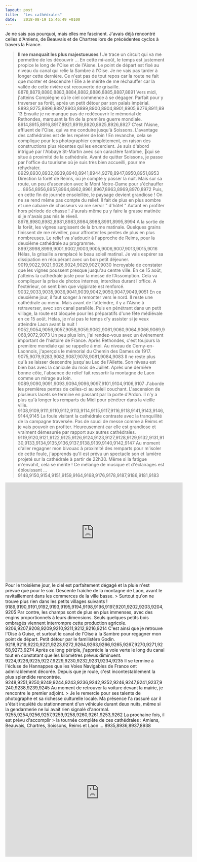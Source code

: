 ```yaml
---
layout: post
title:  "Les cathédrales"
date:   2018-08-19 15:46:49 +0100
---
```

Je ne sais pas pourquoi, mais elles me fascinent.
J'avais déjà rencontré celles d'Amiens, de Beauvais et de Chartres lors de précédentes cyclos à travers la France.
> <strong>Il me manquait les plus majestueuses !</strong>
Je trace un circuit qui va me permettre de les découvrir ...
En cette mi-août, le temps est justement propice le long de l'Oise et de l'Aisne.
Le point de départ est fixé au niveau du canal qui relie la Sambre à l'Oise.
Je ne vais pas tarder à longer cette dernière.
> Ce n'est pas de tout repos car la route ne fait que monter et descendre !
Elle a le mérite de me réchauffer car la vallée de cette rivière est recouverte de grisaille.
8878,8879,8880,8883,8884,8882,8886,8885,8887,8891
Vers midi, j'atteins Compiègne où le ciel commence à se dégager.
Parfait pour y traverser sa forêt, après un petit détour par son palais impérial.
8893,9275,8896,8897,8903,8899,8900,8904,8901,8905,9276,8911,8913
Ensuite je ne manque pas de redécouvrir le mémorial de Rethondes, marquant la fin de la première guerre mondiale.
8914,8915,8916,8917,8921,8919,8920,8925,8926,8927
C'est l'Aisne, affluent de l'Oise, qui va me conduire jusqu'à Soissons.
> L'avantage des cathédrales est de les repérer de loin !
En revanche, cela se complique pour les photographier complètement, en raison des constructions plus récentes qui les encerclent.
Je suis d'abord intrigué par l'Abbaye St-Martin avec son caractère fantôme, qui se situe à proximité de la cathédrale.
Avant de quitter Soissons, je passe par l'office du tourisme où je suis très bien accueilli, pour me réhydrater.
8929,8930,8932,8939,8940,8941,8944,9278,8947,8950,8951,8953
Direction la forêt de Reims, où je compte y passer la nuit.
Mais sur sa route, un peu d'ascension avec le Mont Notre-Dame pour s'échauffer ...
8954,8956,8957,8964,8962,8961,8967,8963,8969,8970,8972
Puis, en cette fin de journée ensoleillée, le paysage devient grandiose !
> On ne se rend même pas compte du relief.
Il fait de plus en plus sombre et une cabane de chasseurs va me servir " d'hôtel "
Autant en profiter hors période de chasse !
J'aurais même pu y faire la grasse matinée si je n'avais pas mis le réveil.
8978,8980,8982,8981,8983,8984,8988,8991,8995,8994
A la sortie de la forêt, les vignes surgissent de la brume matinale.
> Quelques grains finissent de me réveiller, pour affronter les pentes de plus en plus    nombreuses.
Le relief va s'adoucir à l'approche de Reims, pour la deuxième cathédrale au programme.
8997,8998,8999,9001,9002,9003,9005,9006,9007,9013,9015,9016
Hélas, la grisaille a remplacé le beau soleil matinal.
Je vais espérer sa dissipation en récupérant avec un bon petit déjeuner.
9019,9022,9021,9026,9024,9029,9027,9030
Incroyable de constater que les vignes poussent presque jusqu'au centre ville.
> En ce 15 août, j'atteins la cathédrale juste pour la messe de l'Assomption.
Cela va compliquer la prise de photos internes, interdites durant l'office.
A l'extérieur, on sent bien que vigipirate est renforcé.
9032,9033,9035,9036,9041,9039,9042,9050,9047,9049,9051
En ce deuxième jour, il faut songer à remonter vers le nord.
> Il reste une cathédrale au menu.
Mais avant de l'atteindre, il y a l'Aisne à retraverser, avec son canal parallèle.
Puis en pénétrant dans un petit village, la route est bloquée pour les préparatifs d'une fête médiévale en ce 15 août.
Hélas, je n'ai pas le temps d'y assister si je veux atteindre Laon avant la nuit !
9052,9054,9056,9057,9058,9059,9062,9061,9060,9064,9066,9069,9068,9072,9073
Un peu plus loin, j'ai rendez-vous avec un événement important de l'histoire de France.
Après Rethondes, c'est toujours la première mondiale qui se rappelle à moi.
Au niveau de Cerny-en-Laonnois, j'aperçois le mémorial du Chemin des Dames de 1917.
9075,9079,9283,9082,9087,9078,9081,9084,9083
Il ne reste plus qu'à se laisser descendre jusqu'au Lac de l'Ailette.
> Son niveau est bien bas avec la canicule du mois de Juillet.
Après une dernière bonne côte, l'absence de relief fait ressortir la montagne de Laon comme un mirage au loin.
9089,9090,9091,9093,9094,9096,9097,9101,9104,9106,9107
J'aborde les premières pentes de celles-ci au soleil couchant.
L'ascension de plusieurs lacets se termine en passant par la porte d'Ardon.
Il n'y a plus qu'à longer les remparts du Midi pour pénétrer dans la vieille ville.
9108,9109,9111,9110,9112,9113,9114,9115,9117,9116,9118,9141,9143,9146,9144,9145
> La foule visitant la cathédrale contraste avec la tranquillité de la campagne traversée.
Pas de souci de messe comme à Reims et je vais pouvoir en profiter.
Heureusement car elle est grandiose et vraiment démesurée par rapport aux autres cathédrales.
9119,9120,9121,9122,9125,9126,9124,9123,9127,9128,9129,9132,9131,9130,9133,9134,9135,9136,9137,9138,9139,9140,9142,9147
Au moment d'aller regagner mon bivouac à proximité des remparts pour m'isoler de cette foule, j'apprends qu'il est prévu un spectacle son et lumière projeté sur la cathédrale à partir de 22h30.
> Même si la fatigue m'envahit, cela se mérite !
Ce mélange de musique et d'éclairages est éblouissant ...
9148,9150,9154,9151,9159,9164,9168,9176,9178,9187,9186,9181,9183

<center><iframe src="https://www.youtube.com/embed/4SeCTnvtrC0" width="560" height="315" frameborder="0" allowfullscreen="allowfullscreen"></iframe></center>
Pour le troisième jour, le ciel est parfaitement dégagé et la pluie n'est prévue que pour le soir.
Descente fraîche de la montagne de Laon, avant le ravitaillement dans les commerces de la ville basse.
> Surtout qu'on ne trouve plus rien dans les petits villages suivants !
9189,9190,9191,9192,9193,9195,9194,9198,9196,9197,9201,9202,9203,9204,9205
Par contre, les champs sont de plus en plus immenses, avec des engins proportionnels à leurs dimensions.
Seuls quelques petits bois ombragés viennent interrompre cette production agricole.
9206,9207,9208,9209,9210,9211,9212,9216,9214
C'est ainsi que je retrouve l'Oise à Guise, et surtout le canal de l'Oise à la Sambre pour regagner mon point de départ.
Petit détour par le familistère Godin.
9218,9219,9220,9221,9223,9272,9264,9263,9266,9265,9267,9270,9271,9268,9273,9274
Après ce long périple, j'apprécie la voie verte le long du canal tout en constatant que les kilomètres prévus diminuent.
9224,9226,9225,9227,9229,9230,9232,9231,9234,9235
Il se termine à l'écluse de Hannappes que les Voies Navigables de France ont admirablement décorée.
Depuis que je roule, c'est incontestablement la plus splendide rencontrée.
9248,9251,9250,9249,9244,9243,9236,9242,9252,9246,9247,9241,9237,9240,9238,9239,9245
Au moment de retrouver la voiture devant la mairie, je rencontre le premier adjoint.
> Je le remercie pour ses talents de photographe et sa richesse culturelle locale.
Ma présence l'a rassuré car il s'était inquiété du stationnement d'un véhicule durant deux nuits, même si la gendarmerie ne lui avait rien signalé d'anormal.
9255,9254,9256,9257,9259,9258,9260,9261,9253,9262
La prochaine fois, il est prévu d'accomplir > la tournée complète de ces cathédrales : Amiens, Beauvais, Chartres, Soissons, Reims et Laon ...
8935,8936,8937,8938

<center><iframe src="https://www.strava.com/activities/1776805677/embed/e875e11d1aa19d7daba0586069fda945dfab60b1" width="590" height="405" frameborder="0" scrolling="no"></iframe></center>
